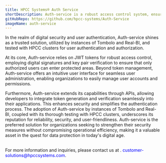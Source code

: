 ```yaml
---
title: HPCC Systems® Auth Service
shortDescription: Auth-service is a robust access control system, ensuring secure access to protected areas through digital signatures and key pair verification. It simplifies user administration with an intuitive interface, allowing organizations to effortlessly manage user accounts and permissions, enhancing overall security and access management. 
gitHubRepo: https://github.com/hpcc-systems/Auth-Service
imageName: auth-service
---
```


In the realm of digital security and user authentication, Auth-service shines as a trusted solution, utilized by instances of Tombolo and Real-BI, and  tested with HPCC clusters for user authentication and authorization.

At its core, Auth-service relies on JWT tokens for robust access control, employing digital signatures and key pair verification to ensure that only authorized users can enter protected areas. Beyond token management, Auth-service offers an intuitive user interface for seamless user administration, enabling organizations to easily manage user accounts and permissions.

Furthermore, Auth-service extends its capabilities through APIs, allowing developers to integrate token generation and verification seamlessly into their applications. This enhances security and simplifies the authentication process. The adoption of Auth-service by instances of Tombolo and Real-BI, coupled with its thorough testing with HPCC clusters, underscores its reputation for reliability, security, and user-friendliness. Auth-service is the preferred solution for organizations seeking to strengthen their security measures without compromising operational efficiency, making it a valuable asset in the quest for data protection in today's digital age.


</br>
For more information and inquiries, please contact us at . <span style="color:blue">customer-solutions@hpccsystems.com</span>.


